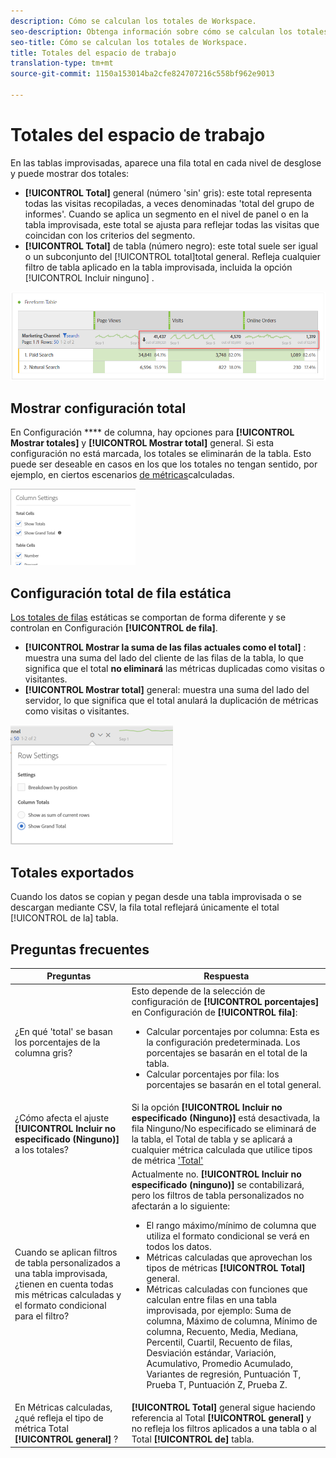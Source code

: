 ```yaml
---
description: Cómo se calculan los totales de Workspace.
seo-description: Obtenga información sobre cómo se calculan los totales de Workspace.
seo-title: Cómo se calculan los totales de Workspace.
title: Totales del espacio de trabajo
translation-type: tm+mt
source-git-commit: 1150a153014ba2cfe824707216c558bf962e9013

---
```



# Totales del espacio de trabajo

En las tablas improvisadas, aparece una fila total en cada nivel de desglose y puede mostrar dos totales:

* **[!UICONTROL Total]** general (número 'sin' gris): este total representa todas las visitas recopiladas, a veces denominadas 'total del grupo de informes'. Cuando se aplica un segmento en el nivel de panel o en la tabla improvisada, este total se ajusta para reflejar todas las visitas que coincidan con los criterios del segmento.
* **[!UICONTROL Total]** de tabla (número negro): este total suele ser igual o un subconjunto del [!UICONTROL total]total general. Refleja cualquier filtro de tabla aplicado en la tabla improvisada, incluida la opción [!UICONTROL Incluir ninguno] .

![](assets/total-row.png)

## Mostrar configuración total

En Configuración **** de columna, hay opciones para **[!UICONTROL Mostrar totales]** y **[!UICONTROL Mostrar total]** general. Si esta configuración no está marcada, los totales se eliminarán de la tabla. Esto puede ser deseable en casos en los que los totales no tengan sentido, por ejemplo, en ciertos escenarios [de métricas](https://docs.adobe.com/content/help/en/analytics/components/calculated-metrics/calcmetrics-reference/cm-totals.html)calculadas.

![](assets/column-settings-total.png)

## Configuración total de fila estática

[Los totales de filas](https://docs.adobe.com/content/help/en/analytics/analyze/analysis-workspace/build-workspace-project/column-row-settings/manual-vs-dynamic-rows.html) estáticas se comportan de forma diferente y se controlan en Configuración **[!UICONTROL de fila]**.

* **[!UICONTROL Mostrar la suma de las filas actuales como el total]** : muestra una suma del lado del cliente de las filas de la tabla, lo que significa que el total **no eliminará** las métricas duplicadas como visitas o visitantes.
* **[!UICONTROL Mostrar total]** general: muestra una suma del lado del servidor, lo que significa que el total anulará la duplicación de métricas como visitas o visitantes.

![](assets/static-rows.png)

## Totales exportados

Cuando los datos se copian y pegan desde una tabla improvisada o se descargan mediante CSV, la fila total reflejará únicamente el total [!UICONTROL de la] tabla.

## Preguntas frecuentes

| Preguntas | Respuesta |
|---|---|
| ¿En qué 'total' se basan los porcentajes de la columna gris? | Esto depende de la selección de configuración de **[!UICONTROL porcentajes]** en Configuración de **[!UICONTROL fila]**:<ul><li>Calcular porcentajes por columna: Esta es la configuración predeterminada. Los porcentajes se basarán en el total de la tabla.</li><li>Calcular porcentajes por fila: los porcentajes se basarán en el total general.</li></ul> |
| ¿Cómo afecta el ajuste **[!UICONTROL Incluir no especificado (Ninguno)]** a los totales? | Si la opción **[!UICONTROL Incluir no especificado (Ninguno)]** está desactivada, la fila Ninguno/No especificado se eliminará de la tabla, el Total de tabla y se aplicará a cualquier métrica calculada que utilice tipos de métrica ['Total'](https://docs.adobe.com/content/help/en/analytics/components/calculated-metrics/calcmetric-workflow/m-metric-type-alloc.html) |
| Cuando se aplican filtros de tabla personalizados a una tabla improvisada, ¿tienen en cuenta todas mis métricas calculadas y el formato condicional para el filtro? | Actualmente no. **[!UICONTROL Incluir no especificado (ninguno)]** se contabilizará, pero los filtros de tabla personalizados no afectarán a lo siguiente:<ul><li>El rango máximo/mínimo de columna que utiliza el formato condicional se verá en todos los datos.</li><li>Métricas calculadas que aprovechan los tipos de métricas **[!UICONTROL Total]** general.</li><li>Métricas calculadas con funciones que calculan entre filas en una tabla improvisada, por ejemplo: Suma de columna, Máximo de columna, Mínimo de columna, Recuento, Media, Mediana, Percentil, Cuartil, Recuento de filas, Desviación estándar, Variación, Acumulativo, Promedio Acumulado, Variantes de regresión, Puntuación T, Prueba T, Puntuación Z, Prueba Z.</li></ul> |
| En Métricas calculadas, ¿qué refleja el tipo de métrica Total **[!UICONTROL general]** ? | **[!UICONTROL Total]** general sigue haciendo referencia al Total **[!UICONTROL general]** y no refleja los filtros aplicados a una tabla o al Total **[!UICONTROL de]** tabla. |


